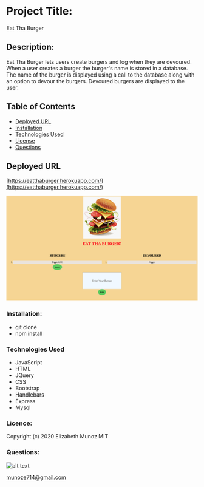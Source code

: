 # Project Title:

Eat Tha Burger

## Description:

Eat Tha Burger lets users create burgers and log when they are devoured. When a user creates a burger the burger's name is stored in a database. The name of the burger is displayed using a call to the database along with an option to devour the burgers. Devoured burgers are displayed to the user.

## Table of Contents

- [Deployed URL](#DeployedURL)
- [Installation](#Installation)
- [Technologies Used](#TechnologiesUsed)
- [License](#License)
- [Questions](#Questions)

## Deployed URL

[https://eatthaburger.herokuapp.com/](https://eatthaburger.herokuapp.com/)

![appScreenshot](public/assets/img/burger.png?raw=true "Eat Tha Burger")

### Installation:

- git clone
- npm install

### Technologies Used

- JavaScript
- HTML
- JQuery
- CSS
- Bootstrap
- Handlebars
- Express
- Mysql

### Licence:

Copyright (c) 2020 Elizabeth Munoz
MIT

### Questions:

![alt text](https://avatars0.githubusercontent.com/u/59346164?v=4)

[munoze714@gmail.com
](munoze714@gmail.com)
